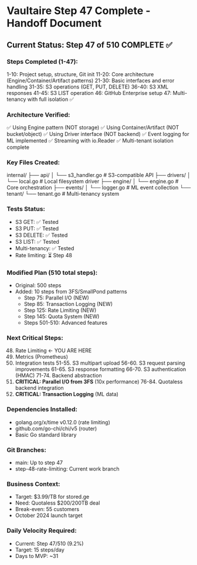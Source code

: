 # Vaultaire Step 47 Complete - Handoff Document

## Current Status: Step 47 of 510 COMPLETE ✅

### Steps Completed (1-47):
1-10: Project setup, structure, Git init
11-20: Core architecture (Engine/Container/Artifact patterns)
21-30: Basic interfaces and error handling
31-35: S3 operations (GET, PUT, DELETE)
36-40: S3 XML responses
41-45: S3 LIST operation
46: GitHub Enterprise setup
47: Multi-tenancy with full isolation ✅

### Architecture Verified:
✅ Using Engine pattern (NOT storage)
✅ Using Container/Artifact (NOT bucket/object)
✅ Using Driver interface (NOT backend)
✅ Event logging for ML implemented
✅ Streaming with io.Reader
✅ Multi-tenant isolation complete

### Key Files Created:
internal/
├── api/
│   └── s3_handler.go     # S3-compatible API
├── drivers/
│   └── local.go          # Local filesystem driver
├── engine/
│   └── engine.go         # Core orchestration
├── events/
│   └── logger.go         # ML event collection
└── tenant/
└── tenant.go         # Multi-tenancy system

### Tests Status:
- S3 GET: ✅ Tested
- S3 PUT: ✅ Tested  
- S3 DELETE: ✅ Tested
- S3 LIST: ✅ Tested
- Multi-tenancy: ✅ Tested
- Rate limiting: ⏳ Step 48

### Modified Plan (510 total steps):
- Original: 500 steps
- Added: 10 steps from 3FS/SmallPond patterns
  - Step 75: Parallel I/O (NEW)
  - Step 85: Transaction Logging (NEW)
  - Step 125: Rate Limiting (NEW)
  - Step 145: Quota System (NEW)
  - Steps 501-510: Advanced features

### Next Critical Steps:
48. Rate Limiting ← YOU ARE HERE
49. Metrics (Prometheus)
50. Integration tests
51-55. S3 multipart upload
56-60. S3 request parsing improvements
61-65. S3 response formatting
66-70. S3 authentication (HMAC)
71-74. Backend abstraction
75. **CRITICAL: Parallel I/O from 3FS** (10x performance)
76-84. Quotaless backend integration
85. **CRITICAL: Transaction Logging** (ML data)

### Dependencies Installed:
- golang.org/x/time v0.12.0 (rate limiting)
- github.com/go-chi/chi/v5 (router)
- Basic Go standard library

### Git Branches:
- main: Up to step 47
- step-48-rate-limiting: Current work branch

### Business Context:
- Target: $3.99/TB for stored.ge
- Need: Quotaless $200/200TB deal
- Break-even: 55 customers
- October 2024 launch target

### Daily Velocity Required:
- Current: Step 47/510 (9.2%)
- Target: 15 steps/day
- Days to MVP: ~31
